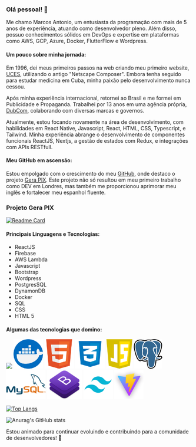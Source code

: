 ### Olá pessoal! 👋

Me chamo Marcos Antonio, um entusiasta da programação com mais de 5 anos de experiência, atuando como desenvolvedor pleno. Além disso, possuo conhecimentos sólidos em DevOps e expertise em plataformas como AWS, GCP, Azure, Docker, FlutterFlow e Wordpress.

#### Um pouco sobre minha jornada:

Em 1996, dei meus primeiros passos na web criando meu primeiro website, [UCES](www.uces.org.br), utilizando o antigo "Netscape Composer". Embora tenha seguido para estudar medicina em Cuba, minha paixão pelo desenvolvimento nunca cessou.

Após minha experiência internacional, retornei ao Brasil e me formei em Publicidade e Propaganda. Trabalhei por 13 anos em uma agência própria, [DubCom](https://www.dubcom.com.br), colaborando com diversas marcas e governos.

Atualmente, estou focando novamente na área de desenvolvimento, com habilidades em React Native, Javascript, React, HTML, CSS, Typescript, e Tailwind. Minha experiência abrange o desenvolvimento de componentes funcionais ReactJS, Nextjs, a gestão de estados com Redux, e integrações com APIs RESTfull.

#### Meu GitHub em ascensão:

Estou empolgado com o crescimento do meu [GitHub](https://github.com/dubcom), onde destaco o projeto [Gera PIX](https://pixqrcode.flutterflow.app/). Este projeto não só resultou em meu primeiro trabalho como DEV em Londres, mas também me proporcionou aprimorar meu inglês e fortalecer meu espanhol fluente.

### Projeto Gera PIX

[![Readme Card](https://github-readme-stats.vercel.app/api/pin/?username=dubcom&repo=gerapix)](https://github.com/dubcom/gerapix)

#### Principais Linguagens e Tecnologias:

- ReactJS
- Firebase
- AWS Lambda
- Javascript
- Bootstrap
- Wordpress
- PostgresSQL
- DynamonDB
- Docker
- SQL
- CSS
- HTML 5

#### Algumas das tecnologias que domino:

<img src="https://cdn.jsdelivr.net/gh/devicons/devicon/icons/amazonwebservices/amazonwebservices-original.svg"  height="80"/>
<img src="./doker.png" height="80"/>
<img src="./html5.png" height="80"/>
<img src="./css.png" height="80"/>
<img src="./javascript.png" height="80"/>
<img src="./postgress.png" height="80"/>
<img src="./mysql.png" height="80"/>
<img src="./bootstrap.png" height="80"/>
<img src="./tailwind2.png" height="80"/>
<img src="./vite.png" height="80"/>

[![Top Langs](https://github-readme-stats.vercel.app/api/top-langs/?username=dubcom)](https://github.com/dubcom/github-readme-stats)

![Anurag's GitHub stats](https://github-readme-stats.vercel.app/api?username=dubcom&show_icons=true&theme=radical)

Estou animado para continuar evoluindo e contribuindo para a comunidade de desenvolvedores! 🚀
